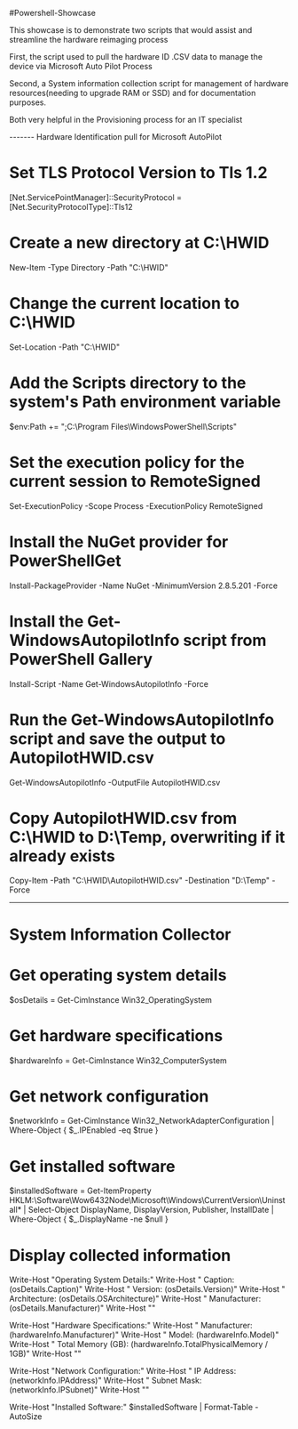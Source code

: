 #Powershell-Showcase

This showcase is to demonstrate two scripts that would assist and streamline the hardware reimaging process

First, the script used to pull the hardware ID .CSV data to manage the device via Microsoft Auto Pilot Process

Second, a System information collection script for management of hardware resources(needing to upgrade RAM or SSD) and for documentation purposes.


Both very helpful in the Provisioning process for an IT specialist


------- Hardware Identification pull for Microsoft AutoPilot

# Set TLS Protocol Version to Tls 1.2
[Net.ServicePointManager]::SecurityProtocol = [Net.SecurityProtocolType]::Tls12

# Create a new directory at C:\HWID
New-Item -Type Directory -Path "C:\HWID"

# Change the current location to C:\HWID
Set-Location -Path "C:\HWID"

# Add the Scripts directory to the system's Path environment variable
$env:Path += ";C:\Program Files\WindowsPowerShell\Scripts"

# Set the execution policy for the current session to RemoteSigned
Set-ExecutionPolicy -Scope Process -ExecutionPolicy RemoteSigned

# Install the NuGet provider for PowerShellGet
Install-PackageProvider -Name NuGet -MinimumVersion 2.8.5.201 -Force

# Install the Get-WindowsAutopilotInfo script from PowerShell Gallery
Install-Script -Name Get-WindowsAutopilotInfo -Force

# Run the Get-WindowsAutopilotInfo script and save the output to AutopilotHWID.csv
Get-WindowsAutopilotInfo -OutputFile AutopilotHWID.csv

# Copy AutopilotHWID.csv from C:\HWID to D:\Temp, overwriting if it already exists
Copy-Item -Path "C:\HWID\AutopilotHWID.csv" -Destination "D:\Temp" -Force


---------------------------------------------------------------------------------------------

# System Information Collector

# Get operating system details
$osDetails = Get-CimInstance Win32_OperatingSystem

# Get hardware specifications
$hardwareInfo = Get-CimInstance Win32_ComputerSystem

# Get network configuration
$networkInfo = Get-CimInstance Win32_NetworkAdapterConfiguration | Where-Object { $_.IPEnabled -eq $true }

# Get installed software
$installedSoftware = Get-ItemProperty HKLM:\Software\Wow6432Node\Microsoft\Windows\CurrentVersion\Uninstall\* | 
                     Select-Object DisplayName, DisplayVersion, Publisher, InstallDate |
                     Where-Object { $_.DisplayName -ne $null }

# Display collected information
Write-Host "Operating System Details:"
Write-Host "  Caption: $($osDetails.Caption)"
Write-Host "  Version: $($osDetails.Version)"
Write-Host "  Architecture: $($osDetails.OSArchitecture)"
Write-Host "  Manufacturer: $($osDetails.Manufacturer)"
Write-Host ""

Write-Host "Hardware Specifications:"
Write-Host "  Manufacturer: $($hardwareInfo.Manufacturer)"
Write-Host "  Model: $($hardwareInfo.Model)"
Write-Host "  Total Memory (GB): $($hardwareInfo.TotalPhysicalMemory / 1GB)"
Write-Host ""

Write-Host "Network Configuration:"
Write-Host "  IP Address: $($networkInfo.IPAddress)"
Write-Host "  Subnet Mask: $($networkInfo.IPSubnet)"
Write-Host ""

Write-Host "Installed Software:"
$installedSoftware | Format-Table -AutoSize

